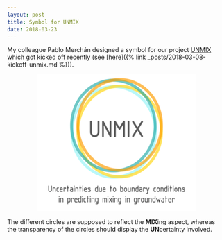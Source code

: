 ```yaml
---
layout: post
title: Symbol for UNMIX
date: 2018-03-23
---
```

My colleague Pablo Merchán designed a symbol for our project [UNMIX](https://www.igsse.gs.tum.de/index.php?id=178) which got kicked off recently (see [here]({% link _posts/2018-03-08-kickoff-unmix.md %})).

<center>
	<img src="/assets/images/symbol-unmix.png" alt="Symbol UNMIX" />
</center>

The different circles are supposed to reflect the **MIX**ing aspect, whereas the transparency of the circles should display the **UN**certainty involved.
